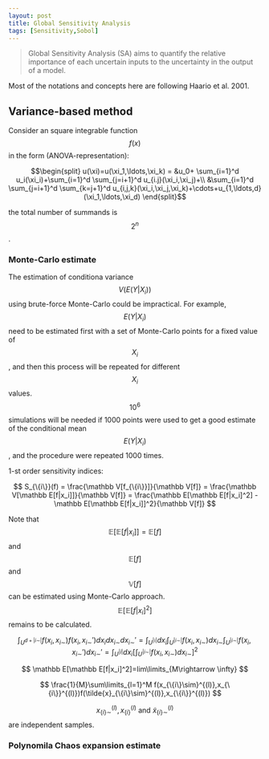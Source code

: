 ```yaml
---
layout: post
title: Global Sensitivity Analysis 
tags: [Sensitivity,Sobol]
---
```


>Global Sensitivity Analysis (SA) aims to quantify the relative importance of
>each uncertain inputs to the uncertainty in the output of a model.

Most of the notations and concepts here are following Haario et al. 2001.

## Variance-based method 
Consider an square integrable function $$f(x)$$ in the form
(ANOVA-representation):

$$\begin{split}
u(\xi)=u(\xi_1,\ldots,\xi_k) =
&u_0+ \sum_{i=1}^d u_i(\xi_i)+\sum_{i=1}^d \sum_{j=i+1}^d u_{i.j}(\xi_i,\xi_j)+\\
&\sum_{i=1}^d \sum_{j=i+1}^d \sum_{k=j+1}^d
u_{i,j,k}(\xi_i,\xi_j,\xi_k)+\cdots+u_{1,\ldots,d}(\xi_1,\ldots,\xi_d)
\end{split}$$

the total number of summands is $$2^n$$.


### Monte-Carlo estimate

The estimation of conditiona variance $$V(E(Y|X_i))$$ using brute-force
Monte-Carlo could be impractical. For example, $$E(Y|X_i)$$ need to be estimated
first with a set of Monte-Carlo points for a fixed value of $$X_i$$, and then
this process will be repeated for different $$X_i$$ values. $$10^6$$ simulations
will be needed if 1000 points were used to get a good estimate of the
conditional mean $$E(Y|X_i)$$, and the procedure were repeated 1000 times. 

1-st order sensitivity indices:

$$
 S_{\{i\}}(f) = \frac{\mathbb V[f_{\{i\}}]}{\mathbb V[f]} 
 = \frac{\mathbb V[\mathbb E[f|x_i]]}{\mathbb V[f]}
 = \frac{\mathbb E[\mathbb E[f|x_i]^2] -\mathbb E[\mathbb E[f|x_i]]^2}{\mathbb
 V[f]}
$$

Note that $$\mathbb E[\mathbb E[f|x_i]]=\mathbb E[f]$$ and $$\mathbb E[f]$$ and
$$\mathbb V[f]$$ can be estimated using Monte-Carlo approach. 
$$\mathbb E[\mathbb E[f|x_i]^2]$$ remains to be calculated.

$$\int_{U^{d+|i \sim|}} f(x_i,x_{i\sim})f(x_i,x_{i\sim}')dx_i
dx_{i\sim}dx_{i\sim}'
=\int_{U^{|\mathfrak i|}}dx_i \int_{U^{|i\sim|}} f(x_i,x_{i\sim})dx_{i\sim} 
\int_{U^{|i\sim|}} f(x_i,x_{i\sim}')dx_{i\sim}'
=\int_{U^{|i|}}dx_i[\int_{U^{|i\sim|}}f(x_i,x_{i\sim})dx_{i\sim}]^2
$$ 

$$
\mathbb E[\mathbb E[f|x_i]^2]=lim\limits_{M\rightarrow \infty}
$$

$$
\frac{1}{M}\sum\limits_{l=1}^M f(x_{\{i\}\sim}^{(l)},x_{\{i\}}^{(l)})f(\tilde{x}_{\{i\}\sim}^{(l)},x_{\{i\}}^{(l)})
$$

$$x_{\{i\}\sim}^{(l)},x_{\{i\}}^{(l)}\ \mbox{and}\ \tilde x_{\{i\}\sim}^{(l)}$$
are independent samples.

### Polynomila Chaos expansion estimate
